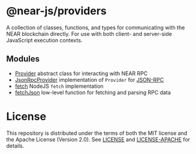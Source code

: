 # @near-js/providers

A collection of classes, functions, and types for communicating with the NEAR blockchain directly. For use with both client- and server-side JavaScript execution contexts.

## Modules

- [Provider](https://github.com/near/near-api-js/blob/master/packages/providers/src/provider.ts) abstract class for interacting with NEAR RPC
- [JsonRpcProvider](https://github.com/near/near-api-js/blob/master/packages/providers/src/json-rpc-provider.ts) implementation of `Provider` for [JSON-RPC](https://www.jsonrpc.org/)
- [fetch](https://github.com/near/near-api-js/blob/master/packages/providers/src/fetch.ts) NodeJS `fetch` implementation
- [fetchJson](https://github.com/near/near-api-js/blob/master/packages/providers/src/fetch_json.ts) low-level function for fetching and parsing RPC data

# License

This repository is distributed under the terms of both the MIT license and the Apache License (Version 2.0).
See [LICENSE](https://github.com/near/near-api-js/blob/master/LICENSE) and [LICENSE-APACHE](https://github.com/near/near-api-js/blob/master/LICENSE-APACHE) for details.
